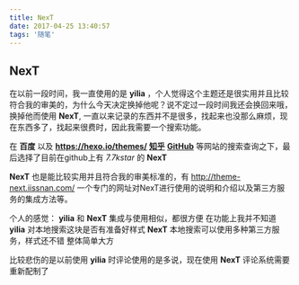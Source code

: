 ```yaml
---
title: NexT
date: 2017-04-25 13:40:57
tags: '随笔'
---
```


NexT
---
在以前一段时间，我一直使用的是 **yilia** ，个人觉得这个主题还是很实用并且比较符合我的审美的，为什么今天决定换掉他呢？说不定过一段时间我还会换回来哦，换掉他而使用 **NexT**, 一直以来记录的东西并不是很多，找起来也没那么麻烦，现在东西多了，找起来很费时，因此我需要一个搜索功能。

<!-- more -->
在 **百度** 以及 **https://hexo.io/themes/**  **[知乎](https://www.zhihu.com/question/24422335)** **[GitHub](https://github.com/search?utf8=%E2%9C%93&q=hexo+theme&type=)** 等网站的搜索查询之下，最后选择了目前在github上有 *7.7kstar* 的 **NexT**

**NexT** 也是能比较实用并且符合我的审美标准的，有 http://theme-next.iissnan.com/ 一个专门的网址对NexT进行使用的说明和介绍以及第三方服务的集成方法等。

个人的感觉：
  **yilia** 和 **NexT** 集成与使用相似，都很方便
  在功能上我并不知道 **yilia** 对本地搜索这块是否有准备好样式
  **NexT** 本地搜索可以使用多种第三方服务，样式还不错
      整体简单大方

  比较悲伤的是以前使用 **yilia** 时评论使用的是多说，现在使用 **NexT** 评论系统需要重新配制了
